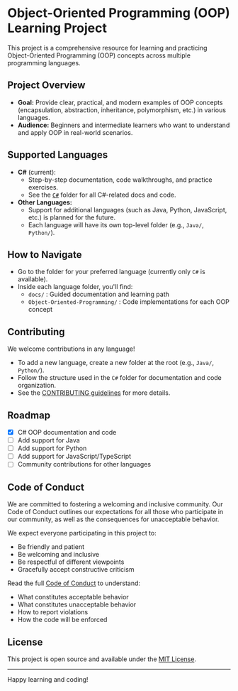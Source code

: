 # Object-Oriented Programming (OOP) Learning Project

This project is a comprehensive resource for learning and practicing Object-Oriented Programming (OOP) concepts across multiple programming languages.

## Project Overview
- **Goal:** Provide clear, practical, and modern examples of OOP concepts (encapsulation, abstraction, inheritance, polymorphism, etc.) in various languages.
- **Audience:** Beginners and intermediate learners who want to understand and apply OOP in real-world scenarios.

## Supported Languages
- **C#** (current):
  - Step-by-step documentation, code walkthroughs, and practice exercises.
  - See the [`C#`](./C%23) folder for all C#-related docs and code.
- **Other Languages:**
  - Support for additional languages (such as Java, Python, JavaScript, etc.) is planned for the future.
  - Each language will have its own top-level folder (e.g., `Java/`, `Python/`).

## How to Navigate
- Go to the folder for your preferred language (currently only `C#` is available).
- Inside each language folder, you'll find:
  - `docs/` : Guided documentation and learning path
  - `Object-Oriented-Programming/` : Code implementations for each OOP concept

## Contributing
We welcome contributions in any language!
- To add a new language, create a new folder at the root (e.g., `Java/`, `Python/`).
- Follow the structure used in the `C#` folder for documentation and code organization.
- See the [CONTRIBUTING guidelines](CONTRIBUTING.md) for more details.

## Roadmap
- [x] C# OOP documentation and code
- [ ] Add support for Java
- [ ] Add support for Python
- [ ] Add support for JavaScript/TypeScript
- [ ] Community contributions for other languages

## Code of Conduct

We are committed to fostering a welcoming and inclusive community. Our Code of Conduct outlines our expectations for all those who participate in our community, as well as the consequences for unacceptable behavior.

We expect everyone participating in this project to:
- Be friendly and patient
- Be welcoming and inclusive
- Be respectful of different viewpoints
- Gracefully accept constructive criticism

Read the full [Code of Conduct](CODE_OF_CONDUCT.md) to understand:
- What constitutes acceptable behavior
- What constitutes unacceptable behavior
- How to report violations
- How the code will be enforced

## License
This project is open source and available under the [MIT License](./LICENSE).

---

Happy learning and coding!
